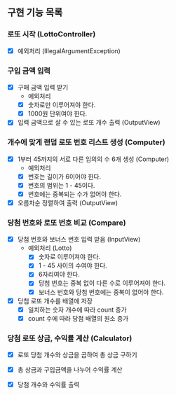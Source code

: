 
## 구현 기능 목록

### 로또 시작 (LottoController)
  * [x] 예외처리 (IllegalArgumentException)

### 구입 금액 입력
  - [x] 구매 금액 입력 받기 
    * 예외처리
    - [x] 숫자로만 이루어져야 한다.
    - [x] 1000원 단위여야 한다.
  - [x] 입력 금액으로 살 수 있는 로또 개수 출력 (OutputView)

### 개수에 맞게 랜덤 로또 번호 리스트 생성 (Computer)
  - [x] 1부터 45까지의 서로 다른 임의의 수 6개 생성 (Computer)
    * 예외처리
    - [x] 번호는 길이가 6이어야 한다.
    - [x] 번호의 범위는 1 - 45이다.
    - [x] 번호에는 중복되는 수가 없어야 한다.
  - [x] 오름차순 정렬하여 출력 (OutputView)

### 당첨 번호와 로또 번호 비교 (Compare)
  - [x] 당첨 번호와 보너스 번호 입력 받음 (InputView)
    * 예외처리 (Lotto)
      - [x] 숫자로 이루어져야 한다.
      - [x] 1 - 45 사이의 수여야 한다.
      - [x] 6자리여야 한다.
      - [x] 당첨 번호는 중복 없이 다른 수로 이루어져야 한다.
      - [x] 보너스 번호와 당첨 번호에는 중복이 없어야 한다.
  - [x] 당첨 로또 개수를 배열에 저장
    - [x] 일치하는 숫자 개수에 따라 count 증가
    - [x] count 수에 따라 당첨 배열의 원소 증가

### 당첨 로또 상금, 수익률 계산 (Calculator)
  - [x] 로또 당첨 개수와 상금을 곱하여 총 상금 구하기
  - [x] 총 상금과 구입금액을 나누어 수익률 계산
  - [x] 당첨 개수와 수익률 출력


